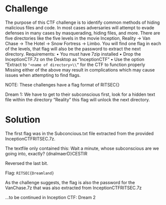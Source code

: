 # Challenge

The purpose of this CTF challenge is to identify common methods of hiding malicious files and code. In most cases adversaries will attempt to evade defenses in many cases by masquerading, hiding files, and more. There are five directories like the five levels in the movie Inception, Reality -> Van Chase -> The Hotel -> Snow Fortress -> Limbo. You will find one flag in each of the levels, that flag will also be the password to extract the next directory. Requirements: • You must have 7zip installed • Drop the InceptionCTF.7z on the Desktop as “InceptionCTF” • Use the option “Extract to `"<name of directory>\\”` for the CTF to function properly Missing either of the above may result in complications which may cause issues when attempting to find flags.

NOTE: These challenges have a flag format of RITSEC{}

Dream 1: We have to get to their subconscious first, look for a hidden text file within the directory “Reality” this flag will unlock the next directory.

# Solution

The first flag was in the Subconcious.txt file extracted from the provided InceptionCTFRITSEC.7z. 

The textfile only contained this:
Wait a minute, whose subconscious are we going into, exactly? {dnalmaerD}CESTIR

Reversed the last bit. 

Flag: 
`RITSEC{Dreamland}`

As the challenge suggests, the flag is also the password for the VanChase.7z that was also extracted from InceptionCTFRITSEC.7z


...to be continued in Inception CTF: Dream 2
